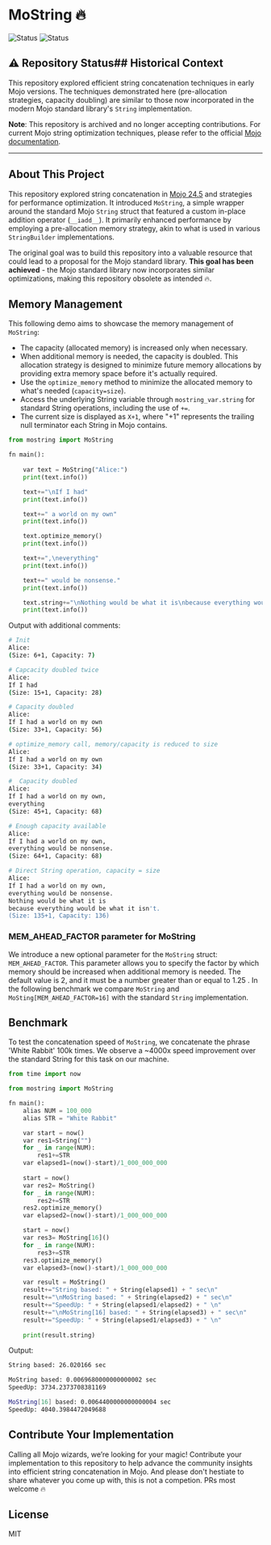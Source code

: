 # MoString 🔥

![Status](https://img.shields.io/badge/status-archived-red) ![Status](https://img.shields.io/badge/mojo-legacy-orange)

## ⚠️ Repository Status## Historical Context

This repository explored efficient string concatenation techniques in early Mojo versions. The techniques demonstrated here (pre-allocation strategies, capacity doubling) are similar to those now incorporated in the modern Mojo standard library's `String` implementation.

**Note**: This repository is archived and no longer accepting contributions. For current Mojo string optimization techniques, please refer to the official [Mojo documentation](https://docs.modular.com/mojo).

---

## About This Project

This repository explored string concatenation in [Mojo 24.5](https://docs.modular.com/mojo) and strategies for performance optimization. It introduced `MoString`, a simple wrapper around the standard Mojo `String` struct that featured a custom in-place addition operator (`__iadd__`). It primarily enhanced performance by employing a pre-allocation memory strategy, akin to what is used in various `StringBuilder` implementations.

The original goal was to build this repository into a valuable resource that could lead to a proposal for the Mojo standard library. **This goal has been achieved** - the Mojo standard library now incorporates similar optimizations, making this repository obsolete as intended 🔥.

## Memory Management

This following demo aims to showcase the memory management of `MoString`:

- The capacity (allocated memory) is increased only when necessary.
- When additional memory is needed, the capacity is doubled. This allocation strategy is designed to minimize future memory allocations by providing extra memory space before it's actually required.
- Use the `optimize_memory` method to minimize the allocated memory to what's needed (`capacity=size`).
- Access the underlying String variable through `mostring_var.string` for standard String operations, including the use of `+=`.
- The current size is displayed as `X+1`, where "+1" represents the trailing null terminator each String in Mojo contains.

```python
from mostring import MoString

fn main():
    
    var text = MoString("Alice:")
    print(text.info())

    text+="\nIf I had"
    print(text.info())

    text+=" a world on my own"
    print(text.info())

    text.optimize_memory()
    print(text.info())

    text+=",\neverything"
    print(text.info())

    text+=" would be nonsense."
    print(text.info())

    text.string+="\nNothing would be what it is\nbecause everything would be what it isn't."
    print(text.info())

```

Output with additional comments:

```bash
# Init
Alice:
(Size: 6+1, Capacity: 7)

# Capcacity doubled twice
Alice:
If I had
(Size: 15+1, Capacity: 28)

# Capacity doubled
Alice:
If I had a world on my own
(Size: 33+1, Capacity: 56)

# optimize_memory call, memory/capacity is reduced to size
Alice:
If I had a world on my own
(Size: 33+1, Capacity: 34)

#  Capacity doubled
Alice:
If I had a world on my own,
everything
(Size: 45+1, Capacity: 68)

# Enough capacity available 
Alice:
If I had a world on my own,
everything would be nonsense.
(Size: 64+1, Capacity: 68)

# Direct String operation, capacity = size 
Alice:
If I had a world on my own,
everything would be nonsense.
Nothing would be what it is
because everything would be what it isn't.
(Size: 135+1, Capacity: 136)
```

### MEM_AHEAD_FACTOR parameter for MoString

We introduce a new optional parameter for the `MoString` struct: `MEM_AHEAD_FACTOR`. This parameter allows you to specify the factor by which memory should be increased when additional memory is needed. The default value is 2, and it must be a number greater than or equal to 1.25 . In the following benchmark we compare `MoString` and `MoSting[MEM_AHEAD_FACTOR=16]` with the standard `String` implementation.

## Benchmark

To test the concatenation speed of `MoString`, we concatenate the phrase 'White Rabbit' 100k times. We observe a ~4000x speed improvement over the standard String for this task on our machine.

```python
from time import now

from mostring import MoString

fn main():
    alias NUM = 100_000
    alias STR = "White Rabbit"

    var start = now()
    var res1=String("")  
    for _ in range(NUM):
        res1+=STR
    var elapsed1=(now()-start)/1_000_000_000
     
    start = now()
    var res2= MoString()
    for _ in range(NUM):
        res2+=STR
    res2.optimize_memory()
    var elapsed2=(now()-start)/1_000_000_000

    start = now()
    var res3= MoString[16]()
    for _ in range(NUM):
        res3+=STR
    res3.optimize_memory()
    var elapsed3=(now()-start)/1_000_000_000

    var result = MoString()
    result+="String based: " + String(elapsed1) + " sec\n"
    result+="\nMoString based: " + String(elapsed2) + " sec\n"
    result+="SpeedUp: " + String(elapsed1/elapsed2) + " \n"
    result+="\nMoString[16] based: " + String(elapsed3) + " sec\n"
    result+="SpeedUp: " + String(elapsed1/elapsed3) + " \n"
   
    print(result.string)
```

Output:

```bash
String based: 26.020166 sec

MoString based: 0.0069680000000000002 sec
SpeedUp: 3734.2373708381169 

MoString[16] based: 0.0064400000000000004 sec
SpeedUp: 4040.3984472049688 
```

## Contribute Your Implementation

Calling all Mojo wizards, we’re looking for your magic! Contribute your implementation to this repository to help advance the community insights into efficient string concatenation in Mojo. And please don't hestiate to share whatever you come up with, this is not a competion. PRs most welcome 🔥

## License

MIT
